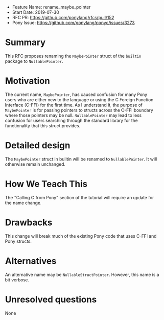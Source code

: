 - Feature Name: rename_maybe_pointer
- Start Date: 2019-07-30
- RFC PR: https://github.com/ponylang/rfcs/pull/152
- Pony Issue: https://github.com/ponylang/ponyc/issues/3273

# Summary

This RFC proposes renaming the `MaybePointer` struct of the `builtin` package to `NullablePointer`.

# Motivation

The current name, `MaybePointer`, has caused confusion for many Pony users who are either new to the language or using the C Foreign Function Interface (C-FFI) for the first time. As I understand it, the purpose of `MaybePointer` is for passing pointers to structs across the C-FFI boundary where those pointers may be null. `NullablePointer` may lead to less confusion for users searching through the standard library for the functionality that this struct provides.

# Detailed design

The `MaybePointer` struct in builtin will be renamed to `NullablePointer`. It will otherwise remain unchanged.

# How We Teach This

The "Calling C from Pony" section of the tutorial will require an update for the name change.

# Drawbacks

This change will break much of the existing Pony code that uses C-FFI and Pony structs.

# Alternatives

An alternative name may be `NullableStructPointer`. However, this name is a bit verbose.

# Unresolved questions

None
